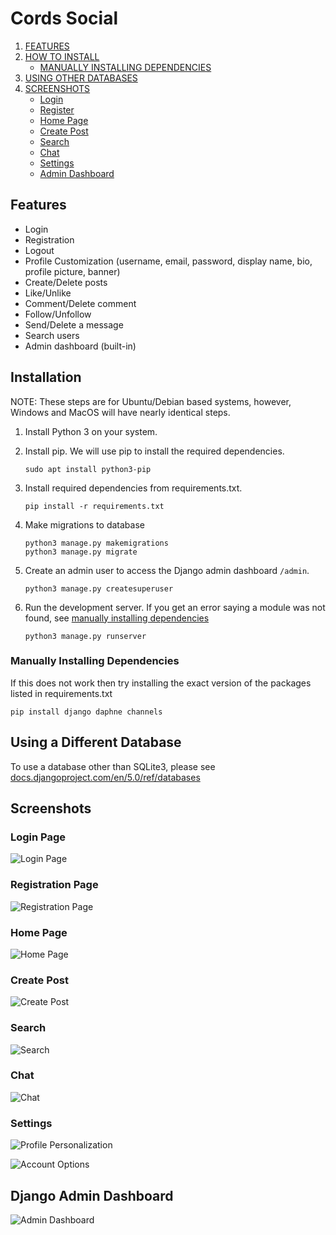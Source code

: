 # Cords Social

1. [FEATURES](#features)
2. [HOW TO INSTALL](#installation)
    - [MANUALLY INSTALLING DEPENDENCIES](#manually-installing-dependencies)
3. [USING OTHER DATABASES](#using-a-different-database)
4. [SCREENSHOTS](#screenshots)
   - [Login](#login-page)
   - [Register](#registration-page)
   - [Home Page](#home-page)
   - [Create Post](#create-post)
   - [Search](#search)
   - [Chat](#chat)
   - [Settings](#settings)
   - [Admin Dashboard](#django-admin-dashboard)

## Features 
- Login
- Registration
- Logout
- Profile Customization (username, email, password, display name, bio, profile picture, banner)
- Create/Delete posts
- Like/Unlike
- Comment/Delete comment
- Follow/Unfollow
- Send/Delete a message
- Search users
- Admin dashboard (built-in)

## Installation

NOTE: These steps are for Ubuntu/Debian based systems, however, Windows and MacOS will have nearly identical steps.

1. Install Python 3 on your system.
2. Install pip. We will use pip to install the required dependencies.
   
   ```
   sudo apt install python3-pip
   ```
3. Install required dependencies from requirements.txt.
   
   ```
   pip install -r requirements.txt
   ```
4. Make migrations to database

   ```
   python3 manage.py makemigrations
   python3 manage.py migrate
   ```

5. Create an admin user to access the Django admin dashboard `/admin`.

   ```
   python3 manage.py createsuperuser
   ```
7. Run the development server. If you get an error saying a module was not found, see [manually installing dependencies](#manually-installing-dependencies)

   ```
   python3 manage.py runserver
   ```

### Manually Installing Dependencies
If this does not work then try installing the exact version of the packages listed in requirements.txt
   ```
   pip install django daphne channels
   ```

## Using a Different Database

To use a database other than SQLite3, please see [docs.djangoproject.com/en/5.0/ref/databases](https://docs.djangoproject.com/en/5.0/ref/databases/)

## Screenshots

### Login Page 

![Login Page](./screenshots/login.png)

### Registration Page

![Registration Page](./screenshots/register.png)

### Home Page

![Home Page](./screenshots/home.png)

### Create Post

![Create Post](./screenshots/post.png)

### Search 

![Search](./screenshots/search.png)

### Chat

![Chat](./screenshots/chat.png)

### Settings 

![Profile Personalization](./screenshots/profile_personalize.png)

![Account Options](./screenshots/account_options.png)

## Django Admin Dashboard

![Admin Dashboard](./screenshots/admin.png)

